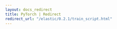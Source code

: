 ```yaml
---
layout: docs_redirect
title: PyTorch | Redirect
redirect_url: "/elastic/0.2.1/train_script.html"
---
```

